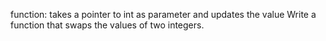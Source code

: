 function: takes a pointer to int as parameter and updates the value
Write a function that swaps the values of two integers.
